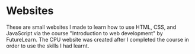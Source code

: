 # Websites
These are small websites I made to learn how to use HTML, CSS, and JavaScript via the course "Introduction to web development" by FutureLearn. The CPU website was created after I completed the course in order to use the skills I had learnt.
